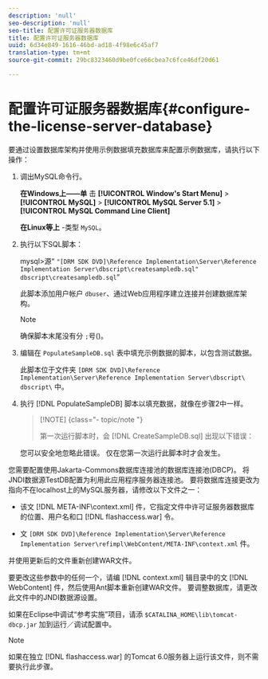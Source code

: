 ```yaml
---
description: 'null'
seo-description: 'null'
seo-title: 配置许可证服务器数据库
title: 配置许可证服务器数据库
uuid: 6d34e849-1616-46bd-ad18-4f98e6c45af7
translation-type: tm+mt
source-git-commit: 29bc8323460d9be0fce66cbea7c6fce46df20d61

---
```



# 配置许可证服务器数据库{#configure-the-license-server-database}

要通过设置数据库架构并使用示例数据填充数据库来配置示例数据库，请执行以下操作：

1. 调出MySQL命令行。

   **在Windows上——单** 击 **[!UICONTROL Window's Start Menu]** > **[!UICONTROL MySQL]** > **[!UICONTROL MySQL Server 5.1]** > **[!UICONTROL MySQL Command Line Client]**

   **在Linux等上** -类型 `MySQL`。

1. 执行以下SQL脚本：

   mysql>源“ `"[DRM SDK DVD]\Reference Implementation\Server\Reference Implementation Server\dbscript\createsampledb.sql" dbscript\createsampledb.sql`”

   此脚本添加用户帐户 `dbuser`、通过Web应用程序建立连接并创建数据库架构。

   >[!NOTE]
   >
   >确保脚本末尾没有分 `;`号()。

1. 编辑在 `PopulateSampleDB.sql` 表中填充示例数据的脚本，以包含测试数据。

   此脚本位于文件夹 `[DRM SDK DVD]\Reference Implementation\Server\Reference Implementation Server\dbscript\ dbscript\` 中。
1. 执行 [!DNL PopulateSampleDB] 脚本以填充数据，就像在步骤2中一样。

   >[!NOTE] {class=&quot;- topic/note &quot;}
   >
   >第一次运行脚本时，会 [!DNL CreateSampleDB.sql] 出现以下错误：

   您可以安全地忽略此错误。 仅在您第一次运行此脚本时才会发生。

您需要配置使用Jakarta-Commons数据库连接池的数据库连接池(DBCP)。 将JNDI数据源TestDB配置为利用此应用程序服务器连接池。 要将数据库连接更改为指向不在localhost上的MySQL服务器，请修改以下文件之一：

* 该文 [!DNL META-INF\context.xml] 件，它指定文件中许可证服务器数据库的位置、用户名和口 [!DNL flashaccess.war] 令。

* 文 `[DRM SDK DVD]\Reference Implementation\Server\Reference Implementation Server\refimpl\WebContent/META-INF\context.xml` 件。

并使用更新后的文件重新创建WAR文件。

要更改这些参数中的任何一个，请编 [!DNL context.xml] 辑目录中的文 [!DNL WebContent] 件，然后使用Ant脚本重新创建WAR文件。 要调整数据库，请更改此文件中的JNDI数据源设置。

如果在Eclipse中调试“参考实施”项目，请添 `$CATALINA_HOME\lib\tomcat-dbcp.jar` 加到运行／调试配置中。

>[!NOTE]
>
>如果在独立 [!DNL flashaccess.war] 的Tomcat 6.0服务器上运行该文件，则不需要执行此步骤。

